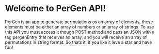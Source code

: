 <h1>Welcome to PerGen API!</h1>
PerGen is an app to generate permutations os an array of elements, these elements must be either an array of numbers or an array of strings.
To use this API you must access it though POST method and pass an JSON with a tag pergenEntry that receives an array, and you will receive an array of permutations in string format.
So thats it, if you like it leve a star and have fun!
